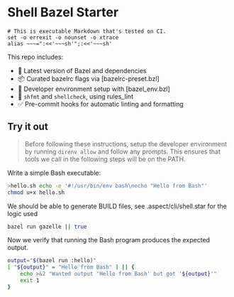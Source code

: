 # Shell Bazel Starter

    # This is executable Markdown that's tested on CI.
    set -o errexit -o nounset -o xtrace
    alias ~~~=":<<'~~~sh'";:<<'~~~sh'

This repo includes:
- 🧱 Latest version of Bazel and dependencies
- 📦 Curated bazelrc flags via [bazelrc-preset.bzl]
- 🧰 Developer environment setup with [bazel_env.bzl]
- 🎨 `shfmt` and `shellcheck`, using rules_lint
- ✅ Pre-commit hooks for automatic linting and formatting

## Try it out

> Before following these instructions, setup the developer environment by running <code>direnv allow</code> and follow any prompts.
> This ensures that tools we call in the following steps will be on the PATH.

Write a simple Bash executable:

~~~sh
>hello.sh echo -e '#!/usr/bin/env bash\necho "Hello from Bash"'
chmod u+x hello.sh
~~~

We should be able to generate BUILD files, see .aspect/cli/shell.star for the logic used

~~~sh
bazel run gazelle || true
~~~

Now we verify that running the Bash program produces the expected output.

~~~sh
output="$(bazel run :hello)"
[ "${output}" = "Hello from Bash" ] || {
    echo >&2 "Wanted output 'Hello from Bash' but got '${output}'"
    exit 1
}
~~~
